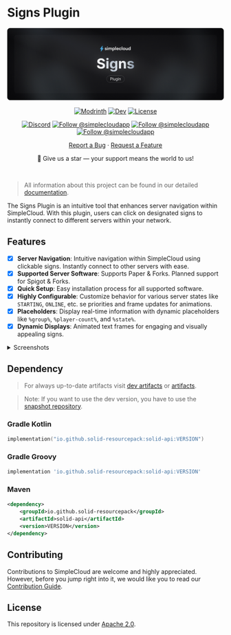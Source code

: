 # Signs Plugin

![Banner][banner]

<div align="center">

  [![Modrinth][badge-modrinth]][modrinth]
  [![Dev][badge-dev]][dev]
  [![License][badge-license]][license]
  <br>

  [![Discord][badge-discord]][social-discord]
  [![Follow @simplecloudapp][badge-x]][social-x]
  [![Follow @simplecloudapp][badge-bluesky]][social-bluesky]
  [![Follow @simplecloudapp][badge-youtube]][social-youtube]
  <br>

  [Report a Bug][issue-bug-report]
  ·
  [Request a Feature][issue-feature-request]
  <br>

🌟 Give us a star — your support means the world to us!
</div>
<br>

> All information about this project can be found in our detailed [documentation][docs-thisproject].

The Signs Plugin is an intuitive tool that enhances server navigation within SimpleCloud. With this plugin, users can click on designated signs to instantly connect to different servers within your network.

## Features

- [x] **Server Navigation**: Intuitive navigation within SimpleCloud using clickable signs. Instantly connect to other servers with ease.
- [x] **Supported Server Software**: Supports Paper & Forks. Planned support for Spigot & Forks.
- [x] **Quick Setup**: Easy installation process for all supported software.
- [x] **Highly Configurable**: Customize behavior for various server states like `STARTING`, `ONLINE`, etc. se priorities and frame updates for animations.  
- [x] **Placeholders**: Display real-time information with dynamic placeholders like `%group%`, `%player-count%`, and `%state%`.  
- [x] **Dynamic Displays**:  Animated text frames for engaging and visually appealing signs.  
<details>
<summary>Screenshots</summary>

### Ingame Preview
![Preview](../media/plugin/signs/preview.png)

</details>

## Dependency

> For always up-to-date artifacts visit [dev artifacts][dev-artifacts] or [artifacts][artifacts].

> Note: If you want to use the dev version, you have to use the [snapshot repository][snapshots].

### Gradle Kotlin
```kt
implementation("io.github.solid-resourcepack:solid-api:VERSION")
```
### Gradle Groovy
```groovy
implementation 'io.github.solid-resourcepack:solid-api:VERSION'
```

### Maven
```xml
<dependency>
    <groupId>io.github.solid-resourcepack</groupId>
    <artifactId>solid-api</artifactId>
    <version>VERSION</version>
</dependency>
```

## Contributing
Contributions to SimpleCloud are welcome and highly appreciated. However, before you jump right into it, we would like you to read our [Contribution Guide][docs-contribute].

## License
This repository is licensed under [Apache 2.0][license].


<!-- LINK GROUP -->

<!-- ✅ PLEASE EDIT -->
[banner]: banner/plugin/signs.png
[issue-bug-report]: https://github.com/theSimpleCloud/mylink/issues/new?labels=bug&projects=template=01_BUG-REPORT.yml&title=%5BBUG%5D+%3Ctitle%3E
[issue-feature-request]: https://github.com/theSimpleCloud/mylink/discussions/new?category=ideas
[docs-thisproject]: https://docs.simplecloud.app/contribute
[docs-contribute]: https://docs.simplecloud.app/contribute

[modrinth]: https://modrinth.com/organization/simplecloud
[maven-central]: https://central.sonatype.com/artifact/app.simplecloud.controller/controller-api
[dev]: https://repo.simplecloud.app/#/snapshots/app/simplecloud/controller/controller-api


[artifacts]: https://repo.simplecloud.app/#/snapshots/app/simplecloud/controller/controller-api
[dev-artifacts]: https://repo.simplecloud.app/#/snapshots/app/simplecloud/controller/controller-api

[badge-maven-central]: https://img.shields.io/maven-central/v/app.simplecloud.controller/controller-api?labelColor=18181b&style=flat-square&color=65a30d&label=Release
[badge-dev]: https://repo.simplecloud.app/api/badge/latest/snapshots/app/simplecloud/controller/controller-api?name=Dev&style=flat-square&color=0ea5e9

<!-- ⛔ DON'T TOUCH -->
[license]: https://opensource.org/licenses/Apache-2.0
[snapshots]: https://repo.simplecloud.app/#/snapshots

[social-x]: https://x.com/simplecloudapp
[social-bluesky]: https://bsky.app/profile/simplecloud.app
[social-youtube]: https://www.youtube.com/@thesimplecloud9075
[social-discord]: https://discord.simplecloud.app

[badge-modrinth]: https://img.shields.io/badge/modrinth-18181b.svg?style=flat-square&logo=modrinth
[badge-license]: https://img.shields.io/badge/apache%202.0-blue.svg?style=flat-square&label=license&labelColor=18181b&style=flat-square&color=e11d48
[badge-discord]: https://img.shields.io/badge/Community_Discord-d95652.svg?style=flat-square&logo=discord&color=27272a
[badge-x]: https://img.shields.io/badge/Follow_@simplecloudapp-d95652.svg?style=flat-square&logo=x&color=27272a
[badge-bluesky]: https://img.shields.io/badge/Follow_@simplecloud.app-d95652.svg?style=flat-square&logo=bluesky&color=27272a
[badge-youtube]: https://img.shields.io/badge/youtube-d95652.svg?style=flat-square&logo=youtube&color=27272a